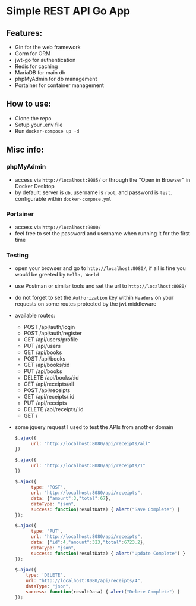# Simple REST API Go App

## Features:
- Gin for the web framework
- Gorm for ORM
- jwt-go for authentication
- Redis for caching
- MariaDB for main db
- phpMyAdmin for db management
- Portainer for container management

## How to use:
- Clone the repo
- Setup your .env file
- Run `docker-compose up -d`

## Misc info:
### phpMyAdmin
- access via `http://localhost:8085/` or through the "Open in Browser" in Docker Desktop
- by default: server is `db`, username is `root`, and password is `test`. configurable within `docker-compose.yml`
### Portainer
- access via `http://localhost:9000/`
- feel free to set the password and username when running it for the first time
### Testing
- open your browser and go to `http://localhost:8080/`, if all is fine you would be greeted by `Hello, World`
- use Postman or similar tools and set the url to `http://localhost:8080/`
- do not forget to set the `Authorization` key within `Headers` on your requests on some routes protected by the jwt middleware
- available routes: 
  - POST   /api/auth/login
  - POST   /api/auth/register
  - GET    /api/users/profile
  - PUT    /api/users
  - GET    /api/books
  - POST   /api/books
  - GET    /api/books/:id
  - PUT    /api/books
  - DELETE /api/books/:id
  - GET    /api/receipts/all
  - POST   /api/receipts
  - GET    /api/receipts/:id
  - PUT    /api/receipts
  - DELETE /api/receipts/:id
  - GET    /       

- some jquery request I used to test the APIs from another domain
  ```js
  $.ajax({
        url: "http://localhost:8080/api/receipts/all"
  })
  ```

  ```js
  $.ajax({
        url: "http://localhost:8080/api/receipts/1"
  })
  ```
  ```js
  $.ajax({
        type: 'POST',
        url: "http://localhost:8080/api/receipts",
        data: {"amount":3,"total":67},
        dataType: "json",
        success: function(resultData) { alert("Save Complete") }
  });
  ```
  ```js
  $.ajax({
        type: 'PUT',
        url: "http://localhost:8080/api/receipts",
        data: {"id":4,"amount":323,"total":6723.2},
        dataType: "json",
        success: function(resultData) { alert("Update Complete") }
  });
  ```
  ```js
  $.ajax({
      type: 'DELETE',
      url: "http://localhost:8080/api/receipts/4",
      dataType: "json",
      success: function(resultData) { alert("Delete Complete") }
  });
  ```

